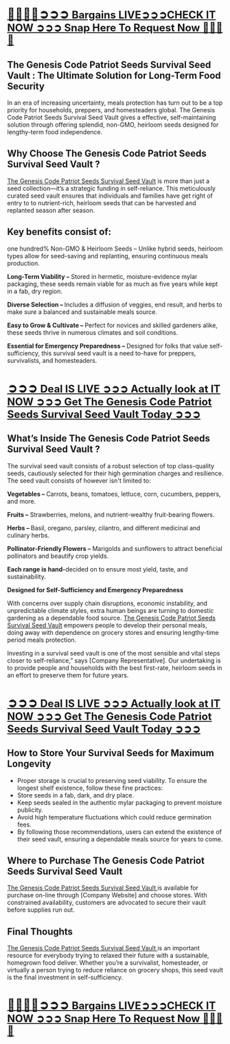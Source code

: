 <p>&nbsp;</p>
<h1><strong><a href="https://beastfitclub.com/the-genesis-code/">🍂🍂🍁🍁➲➲➲ <span style="font-size: x-large;">Bargains LIVE➲➲➲CHECK IT NOW ➲➲➲ Snap Here To Request Now 🍂🍂🍁🍁</span></a></strong></h1>
<h2><strong>The Genesis Code Patriot Seeds Survival Seed Vault : The Ultimate Solution for Long-Term Food Security</strong></h2>
<p>In an era of increasing uncertainty, meals protection has turn out to be a top priority for households, preppers, and homesteaders global. The Genesis Code Patriot Seeds Survival Seed Vault gives a effective, self-maintaining solution through offering splendid, non-GMO, heirloom seeds designed for lengthy-term food independence.</p>
<h2><strong>Why Choose The Genesis Code Patriot Seeds Survival Seed Vault ?</strong></h2>
<p><a href="https://beastfitclub.com/the-genesis-code/">The Genesis Code Patriot Seeds Survival Seed Vault</a> is more than just a seed collection&mdash;it&rsquo;s a strategic funding in self-reliance. This meticulously curated seed vault ensures that individuals and families have get right of entry to to nutrient-rich, heirloom seeds that can be harvested and replanted season after season.</p>
<h2><strong>Key benefits consist of:</strong></h2>
<p>one hundred% Non-GMO &amp; Heirloom Seeds &ndash; Unlike hybrid seeds, heirloom types allow for seed-saving and replanting, ensuring continuous meals production.</p>
<p><strong>Long-Term Viability &ndash;</strong> Stored in hermetic, moisture-evidence mylar packaging, these seeds remain viable for as much as five years while kept in a fab, dry region.</p>
<p><strong>Diverse Selection &ndash; </strong>Includes a diffusion of veggies, end result, and herbs to make sure a balanced and sustainable meals source.</p>
<p><strong>Easy to Grow &amp; Cultivate &ndash; </strong>Perfect for novices and skilled gardeners alike, these seeds thrive in numerous climates and soil conditions.</p>
<p><strong>Essential for Emergency Preparedness &ndash;</strong> Designed for folks that value self-sufficiency, this survival seed vault is a need to-have for preppers, survivalists, and homesteaders.</p>
<h1><strong><a href="https://beastfitclub.com/the-genesis-code/">➲➲➲ <span style="font-size: x-large;"><strong>Deal IS LIVE ➲➲➲ Actually look at IT NOW ➲➲➲ Get The Genesis Code Patriot Seeds Survival Seed Vault Today ➲➲➲</strong></span></a></strong></h1>
<h2><strong>What&rsquo;s Inside The Genesis Code Patriot Seeds Survival Seed Vault ?</strong></h2>
<p>The survival seed vault consists of a robust selection of top class-quality seeds, cautiously selected for their high germination charges and resilience. The seed vault consists of however isn't limited to:</p>
<p><strong>Vegetables &ndash; </strong>Carrots, beans, tomatoes, lettuce, corn, cucumbers, peppers, and more.</p>
<p><strong>Fruits &ndash;</strong> Strawberries, melons, and nutrient-wealthy fruit-bearing flowers.</p>
<p><strong>Herbs &ndash; </strong>Basil, oregano, parsley, cilantro, and different medicinal and culinary herbs.</p>
<p><strong>Pollinator-Friendly Flowers &ndash;</strong> Marigolds and sunflowers to attract beneficial pollinators and beautify crop yields.</p>
<p><strong>Each range is hand-</strong>decided on to ensure most yield, taste, and sustainability.</p>
<p><strong>Designed for Self-Sufficiency and Emergency Preparedness</strong></p>
<p>With concerns over supply chain disruptions, economic instability, and unpredictable climate styles, extra human beings are turning to domestic gardening as a dependable food source. <a href="https://beastfitclub.com/the-genesis-code/">The Genesis Code Patriot Seeds Survival Seed Vault</a> empowers people to develop their personal meals, doing away with dependence on grocery stores and ensuring lengthy-time period meals protection.</p>
<p>Investing in a survival seed vault is one of the most sensible and vital steps closer to self-reliance,&rdquo; says [Company Representative]. Our undertaking is to provide people and households with the best first-rate, heirloom seeds in an effort to preserve them for future years.</p>
<h1><strong><a href="https://beastfitclub.com/the-genesis-code/">&zwj;➲➲➲ <span style="font-size: x-large;">Deal IS LIVE ➲➲➲ Actually look at IT NOW ➲➲➲ Get The Genesis Code Patriot Seeds Survival Seed Vault Today ➲➲➲</span></a></strong></h1>
<h2><strong>How to Store Your Survival Seeds for Maximum Longevity</strong></h2>
<ul>
<li>Proper storage is crucial to preserving seed viability. To ensure the longest shelf existence, follow these fine practices:</li>
<li>Store seeds in a fab, dark, and dry place.</li>
<li>Keep seeds sealed in the authentic mylar packaging to prevent moisture publicity.</li>
<li>Avoid high temperature fluctuations which could reduce germination fees.</li>
<li>By following those recommendations, users can extend the existence of their seed vault, ensuring a dependable meals source for years to come.</li>
</ul>
<h2><strong>Where to Purchase The Genesis Code Patriot Seeds Survival Seed Vault</strong></h2>
<p><a href="https://www.facebook.com/the.genesis.code.reviews/">The Genesis Code Patriot Seeds Survival Seed Vault </a> is available for purchase on-line through [Company Website] and choose stores. With constrained availability, customers are advocated to secure their vault before supplies run out.</p>
<h2><strong>Final Thoughts</strong></h2>
<p><a href="https://www.facebook.com/the.genesis.code.reviews/">The Genesis Code Patriot Seeds Survival Seed Vault </a> is an important resource for everybody trying to relaxed their future with a sustainable, homegrown food deliver. Whether you&rsquo;re a survivalist, homesteader, or virtually a person trying to reduce reliance on grocery shops, this seed vault is the final investment in self-sufficiency.</p>
<h1><strong><a href="https://beastfitclub.com/the-genesis-code/">🍂🍂🍁🍁➲➲➲ <span style="font-size: x-large;"><strong>Bargains LIVE➲➲➲CHECK IT NOW ➲➲➲ Snap Here To Request Now 🍂🍂🍁🍁</strong></span></a></strong></h1>
<p>&nbsp;</p>
